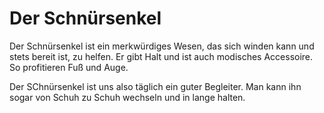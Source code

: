 # Der Schnürsenkel

Der Schnürsenkel ist ein merkwürdiges Wesen, das sich winden kann und stets bereit ist, zu helfen. Er gibt Halt und ist auch modisches Accessoire. So profitieren Fuß und Auge. 

Der SChnürsenkel ist uns also täglich ein guter Begleiter. Man kann ihn sogar von Schuh zu Schuh wechseln und in lange halten.
